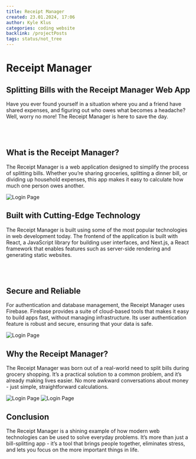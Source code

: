 ```yaml
---
title: Receipt Manager
created: 23.01.2024, 17:06
author: Kyle Klus
categories: coding website
backlink: /projectPosts
tags: status/not_tree
---
```


# Receipt Manager

## Splitting Bills with the Receipt Manager Web App

Have you ever found yourself in a situation where you and a friend have shared expenses, and figuring out who owes what becomes a headache? Well, worry no more! The Receipt Manager is here to save the day.

<br/>
<br/>

## What is the Receipt Manager?

The Receipt Manager is a web application designed to simplify the process of splitting bills. Whether you’re sharing groceries, splitting a dinner bill, or dividing up household expenses, this app makes it easy to calculate how much one person owes another.

![Login Page](/projectPostFiles/ReceiptManagerDashBoard.png "Login Page")


## Built with Cutting-Edge Technology

The Receipt Manager is built using some of the most popular technologies in web development today. The frontend of the application is built with React, a JavaScript library for building user interfaces, and Next.js, a React framework that enables features such as server-side rendering and generating static websites.

<br/>
<br/>

## Secure and Reliable

For authentication and database management, the Receipt Manager uses Firebase. Firebase provides a suite of cloud-based tools that makes it easy to build apps fast, without managing infrastructure. Its user authentication feature is robust and secure, ensuring that your data is safe.

![Login Page](/projectPostFiles/ReceiptManagerLogin.png "Login Page")

## Why the Receipt Manager?

The Receipt Manager was born out of a real-world need to split bills during grocery shopping. It’s a practical solution to a common problem, and it’s already making lives easier. No more awkward conversations about money - just simple, straightforward calculations.

![Login Page](/projectPostFiles/ReceiptManagerBillEditor.png "Login Page")
![Login Page](/projectPostFiles/ReceiptManagerEndResult.png "Login Page")

## Conclusion

The Receipt Manager is a shining example of how modern web technologies can be used to solve everyday problems. It’s more than just a bill-splitting app - it’s a tool that brings people together, eliminates stress, and lets you focus on the more important things in life.
